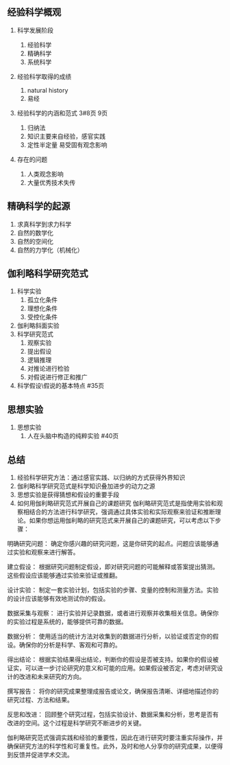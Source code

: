 ## 经验科学概观
1. 科学发展阶段
   1. 经验科学
   2. 精确科学
   3. 系统科学

2. 经验科学取得的成绩
   1. natural history
   2. 易经
3. 经验科学的内涵和范式
   3#8页 9页
   1. 归纳法
   2. 知识主要来自经验，感官实践
   3. 定性半定量 易受固有观念影响
4. 存在的问题
   1. 人类观念影响
   2. 大量优秀技术失传

## 精确科学的起源
1. 求真科学到求力科学
2. 自然的数学化
3. 自然的空间化
4. 自然的力学化（机械化）

## 伽利略科学研究范式
1. 科学实验
   1. 孤立化条件
   2. 理想化条件
   3. 受控化条件
2. 伽利略斜面实验
3. 科学研究范式
   1. 观察实验
   2. 提出假设
   3. 逻辑推理
   4. 对推论进行检验
   5. 对假说进行修正和推广
4. 科学假设\假说的基本特点 #35页

## 思想实验
1. 思想实验
   1. 人在头脑中构造的纯粹实验 #40页


## 总结
1. 经验科学研究方法：通过感官实践、以归纳的方式获得外界知识
2. 伽利略科学研究范式是科学知识叠加进步的动力之源
3. 思想实验是获得猜想和假设的重要手段
4. 如何用伽利略研究范式开展自己的课题研究
伽利略研究范式是指使用实验和观察相结合的方法进行科学研究，强调通过具体实验和实际观察来验证和推断理论。如果你想运用伽利略的研究范式来开展自己的课题研究，可以考虑以下步骤：

明确研究问题： 确定你感兴趣的研究问题，这是你研究的起点。问题应该能够通过实验和观察来进行解答。

建立假设： 根据研究问题制定假设，即对研究问题的可能解释或答案提出猜测。这些假设应该能够通过实验来验证或推翻。

设计实验： 制定一套实验计划，包括实验的步骤、变量的控制和测量方法。实验的设计应该能够有效地测试你的假设。

数据采集与观察： 进行实验并记录数据，或者进行观察并收集相关信息。确保你的实验过程是系统的，能够提供可靠的数据。

数据分析： 使用适当的统计方法对收集到的数据进行分析，以验证或否定你的假设。确保你的分析是科学、客观和可靠的。

得出结论： 根据实验结果得出结论，判断你的假设是否被支持。如果你的假设被证实，可以进一步讨论研究的意义和可能的应用。如果假设被否定，考虑对研究设计的改进和未来研究的方向。

撰写报告： 将你的研究成果整理成报告或论文，确保报告清晰、详细地描述你的研究过程、方法和结果。

反思和改进： 回顾整个研究过程，包括实验设计、数据采集和分析，思考是否有改进的空间。这个过程是科学研究不断进步的关键。

伽利略研究范式强调实践和经验的重要性，因此在进行研究时要注重实际操作，并确保研究方法的科学性和可重复性。此外，及时和他人分享你的研究成果，以便得到反馈并促进学术交流。